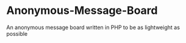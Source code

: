Anonymous-Message-Board
=======================

An anonymous message board written in PHP to be as lightweight as possible
